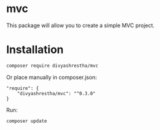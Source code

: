 # mvc
This package will allow you to create a simple MVC project.

# Installation
```bash 
composer require divyashrestha/mvc
```
Or place manually in composer.json:
```
"require": {
    "divyashrestha/mvc": "^0.3.0"
}
```
Run:

```bash
composer update
```
